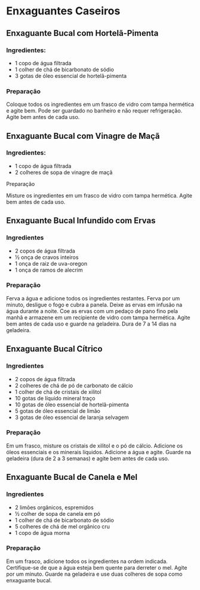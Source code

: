 # Enxaguantes Caseiros

## Enxaguante Bucal com Hortelã-Pimenta

### Ingredientes:

- 1 copo de água filtrada
- 1 colher de chá de bicarbonato de sódio
- 3 gotas de óleo essencial de hortelã-pimenta

### Preparação

Coloque todos os ingredientes em um frasco de vidro com tampa hermética e agite bem. Pode ser guardado no banheiro e não requer refrigeração. Agite bem antes de cada uso.

## Enxaguante Bucal com Vinagre de Maçã

### Ingredientes:

- 1 copo de água filtrada
- 2 colheres de sopa de vinagre de maçã

Preparação

Misture os ingredientes em um frasco de vidro com tampa hermética. Agite bem antes de cada uso.

## Enxaguante Bucal Infundido com Ervas

### Ingredientes

- 2 copos de água filtrada
- ½ onça de cravos inteiros
- 1 onça de raiz de uva-oregon
- 1 onça de ramos de alecrim

### Preparação

Ferva a água e adicione todos os ingredientes restantes. Ferva por um minuto, desligue o fogo e cubra a panela. Deixe as ervas em infusão na água durante a noite. Coe as ervas com um pedaço de pano fino pela manhã e armazene em um recipiente de vidro com tampa hermética. Agite bem antes de cada uso e guarde na geladeira. Dura de 7 a 14 dias na geladeira.

## Enxaguante Bucal Cítrico

### Ingredientes

- 2 copos de água filtrada
- 2 colheres de chá de pó de carbonato de cálcio
- 1 colher de chá de cristais de xilitol
- 10 gotas de líquido mineral traço
- 10 gotas de óleo essencial de hortelã-pimenta
- 5 gotas de óleo essencial de limão
- 3 gotas de óleo essencial de laranja selvagem

### Preparação

Em um frasco, misture os cristais de xilitol e o pó de cálcio. Adicione os óleos essenciais e os minerais líquidos. Adicione a água e agite. Guarde na geladeira (dura de 2 a 3 semanas) e agite bem antes de cada uso.

## Enxaguante Bucal de Canela e Mel

### Ingredientes

- 2 limões orgânicos, espremidos
- ½ colher de sopa de canela em pó
- 1 colher de chá de bicarbonato de sódio
- 5 colheres de chá de mel orgânico cru
- 1 copo de água morna

### Preparação

Em um frasco, adicione todos os ingredientes na ordem indicada. Certifique-se de que a água esteja bem quente para derreter o mel. Agite por um minuto. Guarde na geladeira e use duas colheres de sopa como enxaguante bucal.
